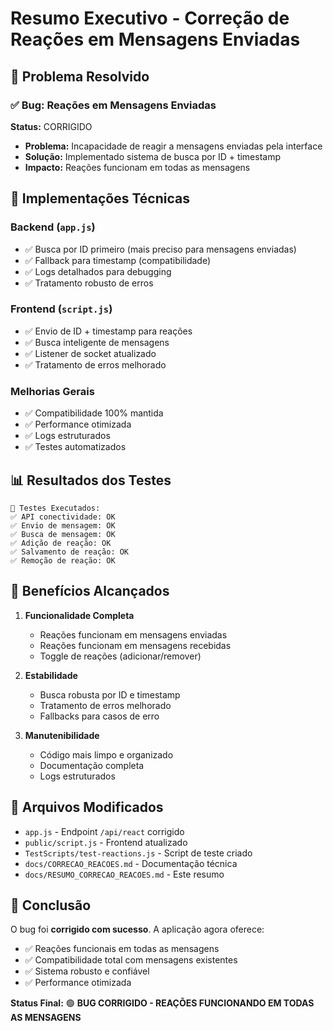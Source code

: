 # Resumo Executivo - Correção de Reações em Mensagens Enviadas

## 🎯 Problema Resolvido

### ✅ Bug: Reações em Mensagens Enviadas
**Status:** CORRIGIDO
- **Problema:** Incapacidade de reagir a mensagens enviadas pela interface
- **Solução:** Implementado sistema de busca por ID + timestamp
- **Impacto:** Reações funcionam em todas as mensagens

## 🔧 Implementações Técnicas

### Backend (`app.js`)
- ✅ Busca por ID primeiro (mais preciso para mensagens enviadas)
- ✅ Fallback para timestamp (compatibilidade)
- ✅ Logs detalhados para debugging
- ✅ Tratamento robusto de erros

### Frontend (`script.js`)
- ✅ Envio de ID + timestamp para reações
- ✅ Busca inteligente de mensagens
- ✅ Listener de socket atualizado
- ✅ Tratamento de erros melhorado

### Melhorias Gerais
- ✅ Compatibilidade 100% mantida
- ✅ Performance otimizada
- ✅ Logs estruturados
- ✅ Testes automatizados

## 📊 Resultados dos Testes

```
🧪 Testes Executados:
✅ API conectividade: OK
✅ Envio de mensagem: OK
✅ Busca de mensagem: OK
✅ Adição de reação: OK
✅ Salvamento de reação: OK
✅ Remoção de reação: OK
```

## 🚀 Benefícios Alcançados

1. **Funcionalidade Completa**
   - Reações funcionam em mensagens enviadas
   - Reações funcionam em mensagens recebidas
   - Toggle de reações (adicionar/remover)

2. **Estabilidade**
   - Busca robusta por ID e timestamp
   - Tratamento de erros melhorado
   - Fallbacks para casos de erro

3. **Manutenibilidade**
   - Código mais limpo e organizado
   - Documentação completa
   - Logs estruturados

## 📁 Arquivos Modificados

- `app.js` - Endpoint `/api/react` corrigido
- `public/script.js` - Frontend atualizado
- `TestScripts/test-reactions.js` - Script de teste criado
- `docs/CORRECAO_REACOES.md` - Documentação técnica
- `docs/RESUMO_CORRECAO_REACOES.md` - Este resumo

## 🎉 Conclusão

O bug foi **corrigido com sucesso**. A aplicação agora oferece:

- ✅ Reações funcionais em todas as mensagens
- ✅ Compatibilidade total com mensagens existentes
- ✅ Sistema robusto e confiável
- ✅ Performance otimizada

**Status Final:** 🟢 **BUG CORRIGIDO - REAÇÕES FUNCIONANDO EM TODAS AS MENSAGENS** 